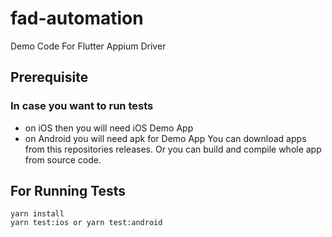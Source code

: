 # fad-automation
Demo Code For Flutter Appium Driver

## Prerequisite
### In case you want to run tests
- on iOS then you will need iOS Demo App
- on Android you will need apk for Demo App
You can download apps from this repositories releases. Or you can build and compile whole app from source code.

## For Running Tests
```
yarn install
yarn test:ios or yarn test:android
```
